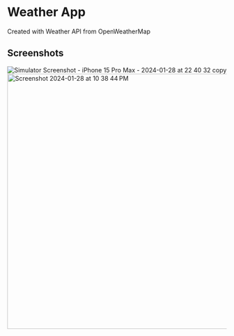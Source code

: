 # Weather App

Created with Weather API from OpenWeatherMap

## Screenshots
![Simulator Screenshot - iPhone 15 Pro Max - 2024-01-28 at 22 40 32 copy](https://github.com/rolcodes/weather_app/assets/132939427/ff8b7c50-7884-4e64-9075-c4ec81d85351)
<img width="587" alt="Screenshot 2024-01-28 at 10 38 44 PM" src="https://github.com/rolcodes/weather_app/assets/132939427/985e900f-3576-4241-bc30-22e890b02cd9">


